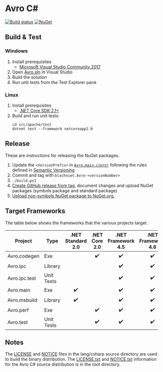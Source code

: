 # Avro C#

[![Build status](https://ci.appveyor.com/api/projects/status/an8j7urwwx6pap0f?svg=true)](https://ci.appveyor.com/project/blachniet/avro)
[![NuGet](https://img.shields.io/nuget/v/blachniet.Avro.svg)](https://www.nuget.org/packages/blachniet.Avro/)


## Build & Test

### Windows

1. Install prerequisites
    - [Microsoft Visual Studio Community 2017](https://www.visualstudio.com/downloads/)
2. Open [Avro.sln](./Avro.sln) in Visual Studio
3. Build the solution
4. Run unit tests from the Test Explorer pane

### Linux

1. Install prerequisites
    - [.NET Core SDK 2.1+](https://www.microsoft.com/net/download/linux)
2. Build and run unit tests:
    ```
    cd src/apache/test
    dotnet test --framework netcoreapp2.0
    ```

## Release

These are instructions for releasing the NuGet packages.

1. Update the `<VersionPrefix>` in [`Avro.main.csproj`](src/apache/main/Avro.main.csproj) following the
   rules defined in [Semantic Versioning](https://semver.org/)
2. Commit and tag with `blachniet.Avro-<versionNumber>`
3. `./build.ps1`
4. [Create GitHub release from tag](https://github.com/blachniet/avro/releases), document changes
   and upload NuGet packages (symbols package and standard package)
5. [Upload non-symbols NuGet package to NuGet.org.](https://www.nuget.org/packages/manage/upload)

## Target Frameworks

The table below shows the frameworks that the various projects target.

Project       | Type         | .NET Standard 2.0  | .NET Core 2.0      | .NET Framework 4.5 | .NET Framework 4.6
------------  | ------------ |:------------------:|:------------------:|:------------------:|:------------------:
Avro.codegen  | Exe          |                    | :heavy_check_mark: | :heavy_check_mark: | :heavy_check_mark:
Avro.ipc      | Library      |                    |                    | :heavy_check_mark: | :heavy_check_mark:
Avro.ipc.test | Unit Tests   |                    |                    | :heavy_check_mark: | :heavy_check_mark:
Avro.main     | Exe          | :heavy_check_mark: |                    | :heavy_check_mark: | :heavy_check_mark:
Avro.msbuild  | Library      | :heavy_check_mark: |                    | :heavy_check_mark: | :heavy_check_mark:
Avro.perf     | Exe          |                    | :heavy_check_mark: | :heavy_check_mark: | :heavy_check_mark:
Avro.test     | Unit Tests   |                    | :heavy_check_mark: | :heavy_check_mark: | :heavy_check_mark:


## Notes

The [LICENSE](./LICENSE) and [NOTICE](./NOTICE) files in the lang/csharp source directory are used to build the binary distribution. The [LICENSE.txt](../../LICENSE.txt) and [NOTICE.txt](../../NOTICE.txt) information for the Avro C# source distribution is in the root directory.
